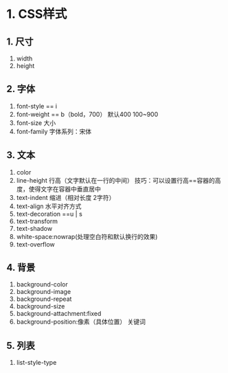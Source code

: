 # 1. CSS样式
## 1. 尺寸
1. width
2. height
## 2. 字体
1. font-style == i
2. font-weight == b（bold，700） 默认400  100~900
3. font-size  大小
4. font-family 字体系列：宋体
## 3. 文本
1. color
2. line-height 行高（文字默认在一行的中间） 技巧：可以设置行高==容器的高度，使得文字在容器中垂直居中
3. text-indent 缩进（相对长度 2字符）
4. text-align  水平对齐方式
5. text-decoration ==u | s
6. text-transform
7. text-shadow
8. white-space:nowrap(处理空白符和默认换行的效果)
9. text-overflow
## 4. 背景
1. background-color
2. background-image
3. background-repeat
4. background-size
5. background-attachment:fixed
6. background-position:像素（具体位置） 关键词
## 5. 列表
1. list-style-type